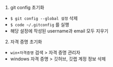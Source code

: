 1. git config 초기화
  - `$ git config --global 설정` 삭제
  - `$ code ~/.gitconfig` 를 실행
  - 해당 설정에 작성된 username과 email 모두 지우기

2. 자격 증명 초기화
  - `win+자격증명` 검색 > 자격 증명 관리자
  - windows 자격 증명 > 깃허브, 깃랩 계정 정보 삭제
